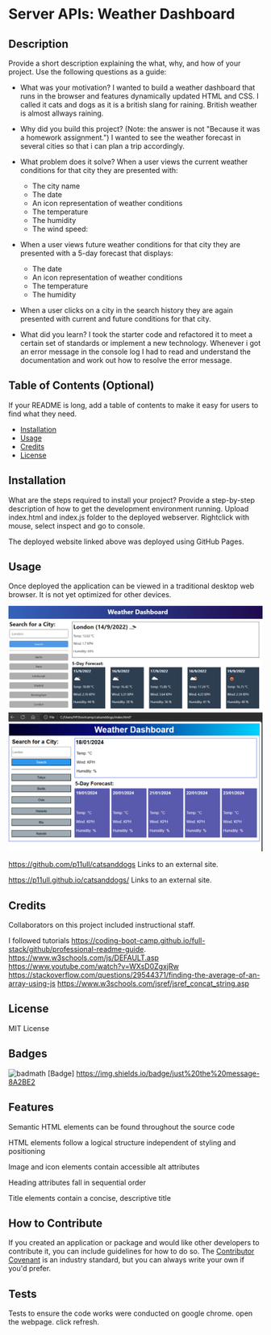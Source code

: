 # Server APIs: Weather Dashboard

## Description

Provide a short description explaining the what, why, and how of your project. Use the following questions as a guide:

- What was your motivation?
I wanted to build a weather dashboard that runs in the browser and features dynamically updated HTML and CSS. I called it cats and dogs as it is a british slang for raining. British weather is almost allways raining.

- Why did you build this project? (Note: the answer is not "Because it was a homework assignment.")
 I wanted to see the weather forecast in several cities so that i can plan a trip accordingly.
- What problem does it solve?
When a user views the current weather conditions for that city they are presented with:
  * The city name
  * The date
  * An icon representation of weather conditions
  * The temperature
  * The humidity
  * The wind speed:
- When a user views future weather conditions for that city they are presented with a 5-day forecast that displays:
  * The date
  * An icon representation of weather conditions
  * The temperature
  * The humidity
- When a user clicks on a city in the search history they are again presented with current and future conditions for that city.
- What did you learn?
I took the starter code and refactored it to meet a certain set of standards or implement a new technology. Whenever i got an error message in the console log I had to read and understand the documentation and work out how to resolve the error message.

## Table of Contents (Optional)

If your README is long, add a table of contents to make it easy for users to find what they need.

- [Installation](#installation)
- [Usage](#usage)
- [Credits](#credits)
- [License](#license)

## Installation

What are the steps required to install your project? Provide a step-by-step description of how to get the development environment running.
Upload index.html and index.js folder to the deployed webserver. Rightclick with mouse, select inspect and go to console.

The deployed website linked above was deployed using GitHub Pages.

## Usage

Once deployed the application can be viewed in a traditional desktop web browser. It is not yet optimized for other devices.

![screenshot](./assets/images/10-server-side-apis-challenge-demo.png)
![moneyheist](./assets/images/Screenshot-2024.png)

https://github.com/p11ull/catsanddogs Links to an external site.

https://p11ull.github.io/catsanddogs/ Links to an external site.
## Credits

Collaborators on this project included instructional staff.

I followed tutorials
https://coding-boot-camp.github.io/full-stack/github/professional-readme-guide.
https://www.w3schools.com/js/DEFAULT.asp
https://www.youtube.com/watch?v=WXsD0ZgxjRw
https://stackoverflow.com/questions/29544371/finding-the-average-of-an-array-using-js
https://www.w3schools.com/jsref/jsref_concat_string.asp

## License

MIT License

## Badges

![badmath](https://img.shields.io/github/languages/top/lernantino/badmath)
[Badge] https://img.shields.io/badge/just%20the%20message-8A2BE2

## Features

Semantic HTML elements can be found throughout the source code

HTML elements follow a logical structure independent of styling and positioning

Image and icon elements contain accessible alt attributes

Heading attributes fall in sequential order

Title elements contain a concise, descriptive title

## How to Contribute

If you created an application or package and would like other developers to contribute it, you can include guidelines for how to do so. The [Contributor Covenant](https://www.contributor-covenant.org/) is an industry standard, but you can always write your own if you'd prefer.

## Tests

Tests to ensure the code works were conducted on google chrome.
open the webpage. click refresh.
